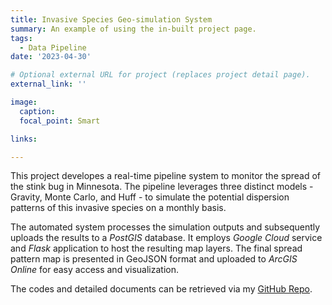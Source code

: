 ```yaml
---
title: Invasive Species Geo-simulation System
summary: An example of using the in-built project page.
tags:
  - Data Pipeline
date: '2023-04-30'

# Optional external URL for project (replaces project detail page).
external_link: ''

image:
  caption: 
  focal_point: Smart

links:

---
```

This project developes a real-time pipeline system to monitor the spread of the stink bug in Minnesota. The pipeline leverages three distinct models - Gravity, Monte Carlo, and Huff - to simulate the potential dispersion patterns of this invasive species on a monthly basis.

The automated system processes the simulation outputs and subsequently uploads the results to a <i>PostGIS</i> database. It employs <i>Google Cloud</i> service and <i>Flask</i> application to host the resulting map layers. The final spread pattern map is presented in GeoJSON format and uploaded to <i>ArcGIS Online</i> for easy access and visualization.

The codes and detailed documents can be retrieved via my [GitHub Repo](https://github.com/YaxuanSeanZhang/Geo-simulation-System).

